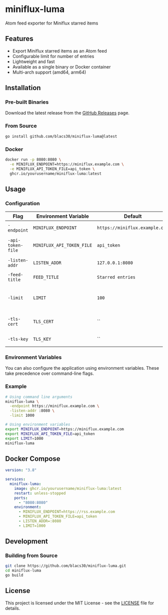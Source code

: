 # miniflux-luma

Atom feed exporter for Miniflux starred items

## Features

- Export Miniflux starred items as an Atom feed
- Configurable limit for number of entries
- Lightweight and fast
- Available as a single binary or Docker container
- Multi-arch support (amd64, arm64)

## Installation

### Pre-built Binaries

Download the latest release from the [GitHub Releases](https://github.com/blacs30/miniflux-luma/releases) page.

### From Source

```bash
go install github.com/blacs30/miniflux-luma@latest
```

### Docker

```bash
docker run -p 8080:8080 \
  -e MINIFLUX_ENDPOINT=https://miniflux.example.com \
  -e MINIFLUX_API_TOKEN_FILE=api_token \
  ghcr.io/yourusername/miniflux-luma:latest
```

## Usage

### Configuration

| Flag              | Environment Variable      | Default                        | Description                         |
| ----------------- | ------------------------- | ------------------------------ | ----------------------------------- |
| `-endpoint`       | `MINIFLUX_ENDPOINT`       | `https://miniflux.example.org` | Miniflux server URL                 |
| `-api-token-file` | `MINIFLUX_API_TOKEN_FILE` | `api_token`                    | Path to file containing API token   |
| `-listen-addr`    | `LISTEN_ADDR`             | `127.0.0.1:8080`               | Address to listen on                |
| `-feed-title`     | `FEED_TITLE`              | `Starred entries`              | Title of the Atom feed              |
| `-limit`          | `LIMIT`                   | `100`                          | Maximum number of entries to return |
| `-tls-cert`       | `TLS_CERT`                | ``                             | Path to TLS certificate file        |
| `-tls-key`        | `TLS_KEY`                 | ``                             | Path to TLS key file                |

### Environment Variables

You can also configure the application using environment variables. These take precedence over command-line flags.

### Example

```bash
# Using command line arguments
miniflux-luma \
  -endpoint https://miniflux.example.com \
  -listen-addr :8080 \
  -limit 1000

# Using environment variables
export MINIFLUX_ENDPOINT=https://miniflux.example.com
export MINIFLUX_API_TOKEN_FILE=api_token
export LIMIT=1000
miniflux-luma
```

## Docker Compose

```yaml
version: "3.8"

services:
  miniflux-luma:
    image: ghcr.io/yourusername/miniflux-luma:latest
    restart: unless-stopped
    ports:
      - "8080:8080"
    environment:
      - MINIFLUX_ENDPOINT=https://rss.example.com
      - MINIFLUX_API_TOKEN_FILE=api_token
      - LISTEN_ADDR=:8080
      - LIMIT=1000
```

## Development

### Building from Source

```bash
git clone https://github.com/blacs30/miniflux-luma.git
cd miniflux-luma
go build
```

## License

This project is licensed under the MIT License - see the [LICENSE](LICENSE) file for details.
